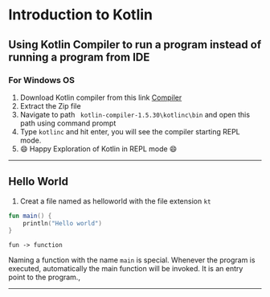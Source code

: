 # Introduction to Kotlin

## Using Kotlin Compiler to run a program instead of running a program from IDE

### For Windows OS

1. Download Kotlin compiler from this link [Compiler](https://github.com/JetBrains/kotlin/releases/tag/v1.5.30)
2. Extract the Zip file
3. Navigate to path ` kotlin-compiler-1.5.30\kotlinc\bin` and open this path using command prompt
4. Type `kotlinc` and hit enter, you will see the compiler starting REPL mode.
5. 😄 Happy Exploration of Kotlin in REPL mode 😄 

***

## Hello World

1. Creat a file named as helloworld with the file extension `kt`

```kotlin
fun main() {
    println("Hello world")
}
````

`fun -> function`

Naming a function with the name `main` is special. Whenever the program is executed, automatically the main function will be invoked. 
It is an entry point to the program.,

***




